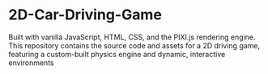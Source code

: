 # 2D-Car-Driving-Game
Built with vanilla JavaScript, HTML, CSS, and the PIXI.js rendering engine. This repository contains the source code and assets for a 2D driving game, featuring a custom-built physics engine and dynamic, interactive environments
